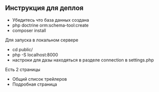 Инструкция для деплоя
--------------

- Убедитесь что база данных создана
- php doctrine orm:schema-tool:create
- composer install

Для запуска в локальном сервере
 - cd public/
 - php -S localhost:8000
 - настроки для дазы находяться в разделе connection в settings.php

Есть 2 страницы
 - Общий список трейлеров
 - Подробная страница
